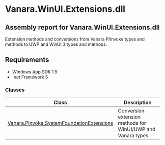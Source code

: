 # Vanara.WinUI.Extensions.dll
## Assembly report for Vanara.WinUI.Extensions.dll
Extension methods and conversions from Vanara P/Invoke types and methods to UWP and WinUI 3 types and methods.

## Requirements
- Windows App SDK 1.5
- .net Framework 5
### Classes
Class | Description
---- | ----
[Vanara.PInvoke.SystemFoundationExtensions](https://github.com/dahall/Vanara/search?l=C%23&q=SystemFoundationExtensions) | Conversion extension methods for WinUI/UWP and Vanara types.

